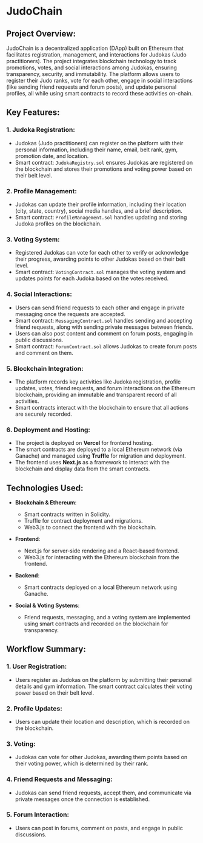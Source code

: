 # JudoChain

## Project Overview:
JudoChain is a decentralized application (DApp) built on Ethereum that facilitates registration, management, and interactions for Judokas (Judo practitioners). The project integrates blockchain technology to track promotions, votes, and social interactions among Judokas, ensuring transparency, security, and immutability. The platform allows users to register their Judo ranks, vote for each other, engage in social interactions (like sending friend requests and forum posts), and update personal profiles, all while using smart contracts to record these activities on-chain.

## Key Features:

### 1. Judoka Registration:
- Judokas (Judo practitioners) can register on the platform with their personal information, including their name, email, belt rank, gym, promotion date, and location.
- Smart contract: `JudokaRegistry.sol` ensures Judokas are registered on the blockchain and stores their promotions and voting power based on their belt level.

### 2. Profile Management:
- Judokas can update their profile information, including their location (city, state, country), social media handles, and a brief description.
- Smart contract: `ProfileManagement.sol` handles updating and storing Judoka profiles on the blockchain.

### 3. Voting System:
- Registered Judokas can vote for each other to verify or acknowledge their progress, awarding points to other Judokas based on their belt level.
- Smart contract: `VotingContract.sol` manages the voting system and updates points for each Judoka based on the votes received.

### 4. Social Interactions:
- Users can send friend requests to each other and engage in private messaging once the requests are accepted.
- Smart contract: `MessagingContract.sol` handles sending and accepting friend requests, along with sending private messages between friends.
- Users can also post content and comment on forum posts, engaging in public discussions.
- Smart contract: `ForumContract.sol` allows Judokas to create forum posts and comment on them.

### 5. Blockchain Integration:
- The platform records key activities like Judoka registration, profile updates, votes, friend requests, and forum interactions on the Ethereum blockchain, providing an immutable and transparent record of all activities.
- Smart contracts interact with the blockchain to ensure that all actions are securely recorded.

### 6. Deployment and Hosting:
- The project is deployed on **Vercel** for frontend hosting.
- The smart contracts are deployed to a local Ethereum network (via Ganache) and managed using **Truffle** for migration and deployment.
- The frontend uses **Next.js** as a framework to interact with the blockchain and display data from the smart contracts.

## Technologies Used:
- **Blockchain & Ethereum**:
  - Smart contracts written in Solidity.
  - Truffle for contract deployment and migrations.
  - Web3.js to connect the frontend with the blockchain.
  
- **Frontend**:
  - Next.js for server-side rendering and a React-based frontend.
  - Web3.js for interacting with the Ethereum blockchain from the frontend.
  
- **Backend**:
  - Smart contracts deployed on a local Ethereum network using Ganache.
  
- **Social & Voting Systems**:
  - Friend requests, messaging, and a voting system are implemented using smart contracts and recorded on the blockchain for transparency.

## Workflow Summary:
### 1. User Registration:
- Users register as Judokas on the platform by submitting their personal details and gym information. The smart contract calculates their voting power based on their belt level.

### 2. Profile Updates:
- Users can update their location and description, which is recorded on the blockchain.

### 3. Voting:
- Judokas can vote for other Judokas, awarding them points based on their voting power, which is determined by their rank.

### 4. Friend Requests and Messaging:
- Judokas can send friend requests, accept them, and communicate via private messages once the connection is established.

### 5. Forum Interaction:
- Users can post in forums, comment on posts, and engage in public discussions.
